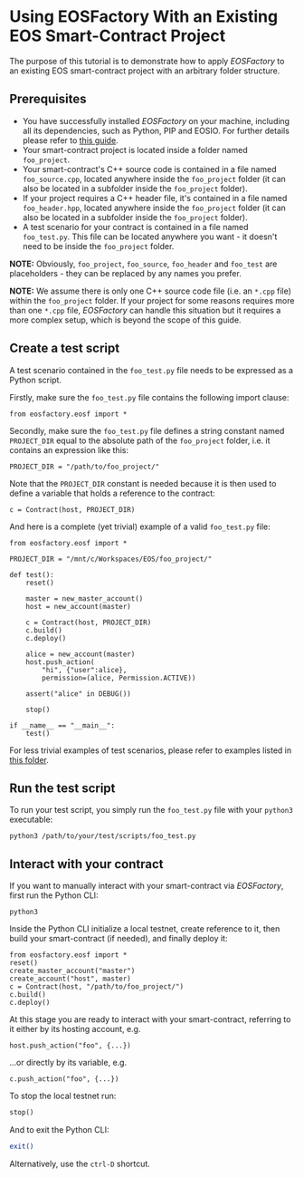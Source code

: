 # Using EOSFactory With an Existing EOS Smart-Contract Project

The purpose of this tutorial is to demonstrate how to apply *EOSFactory* to an existing EOS smart-contract project with an arbitrary folder structure.

## Prerequisites

* You have successfully installed *EOSFactory* on your machine, including all its dependencies, such as Python, PIP and EOSIO. For further details please refer to [this guide](https://eosfactory.io/build/html/tutorials/01.InstallingEOSFactory.html).
* Your smart-contract project is located inside a folder named `foo_project`.
* Your smart-contract's C++ source code is contained in a file named `foo_source.cpp`, located anywhere inside the `foo_project` folder (it can also be located in a subfolder inside the `foo_project` folder).
* If your project requires a C++ header file, it's contained in a file named `foo_header.hpp`, located anywhere inside the `foo_project` folder (it can also be located in a subfolder inside the `foo_project` folder).
* A test scenario for your contract is contained in a file named `foo_test.py`. This file can be located anywhere you want - it doesn't need to be inside the `foo_project` folder.

**NOTE:** Obviously, `foo_project`, `foo_source`, `foo_header` and `foo_test` are placeholders - they can be replaced by any names you prefer.

**NOTE:** We assume there is only one C++ source code file (i.e. an  `*.cpp` file) within the `foo_project` folder. If your project for some reasons requires more than one `*.cpp` file, *EOSFactory* can handle this situation but it requires a more complex setup, which is beyond the scope of this guide.

## Create a test script

A test scenario contained in the `foo_test.py` file needs to be expressed as a  Python script.

Firstly, make sure the `foo_test.py` file contains the following import clause:

```
from eosfactory.eosf import *
```

Secondly, make sure the `foo_test.py` file defines a string constant named `PROJECT_DIR` equal to the absolute path of the `foo_project` folder, i.e. it contains an expression like this:

```
PROJECT_DIR = "/path/to/foo_project/"
```

Note that the `PROJECT_DIR` constant is needed because it is then used to define a variable that holds a reference to the contract:

```
c = Contract(host, PROJECT_DIR)
```

And here is a complete (yet trivial) example of a valid `foo_test.py` file:

```
from eosfactory.eosf import *

PROJECT_DIR = "/mnt/c/Workspaces/EOS/foo_project/"

def test():
    reset()
    
    master = new_master_account()
    host = new_account(master)
    
    c = Contract(host, PROJECT_DIR)
    c.build()
    c.deploy()

    alice = new_account(master)
    host.push_action(
        "hi", {"user":alice}, 
        permission=(alice, Permission.ACTIVE))

    assert("alice" in DEBUG())

    stop()

if __name__ == "__main__":
    test()
```

For less trivial examples of test scenarios, please refer to examples listed in [this folder](https://github.com/tokenika/eosfactory/tree/master/contracts).

## Run the test script

To run your test script, you simply run the `foo_test.py` file with your `python3` executable:

```
python3 /path/to/your/test/scripts/foo_test.py
```

## Interact with your contract

If you want to manually interact with your smart-contract via *EOSFactory*, first run the Python CLI:

```
python3
```

Inside the Python CLI initialize a local testnet, create reference to it, then build your smart-contract (if needed), and finally deploy it:

```
from eosfactory.eosf import *
reset()
create_master_account("master")
create_account("host", master)
c = Contract(host, "/path/to/foo_project/")
c.build()
c.deploy()
```

At this stage you are ready to interact with your smart-contract, referring to it either by its hosting account, e.g.

```
host.push_action("foo", {...})
```

...or directly by its variable, e.g.

```
c.push_action("foo", {...})
```

To stop the local testnet run:

```python
stop()
```

And to exit the Python CLI:

```bash
exit()
```

Alternatively, use the `ctrl-D` shortcut.